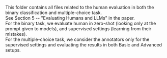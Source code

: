 This folder contains all files related to the human evaluation in both the binary classification and multiple-choice task. <br>
See Section 5 -- "Evaluating Humans and LLMs" in the paper. <br>
For the binary task, we evaluate human in zero-shot (looking only at the prompt given to models), and supervised settings (learning from their mistakes). <br>
For the multiple-choice task, we consider the annotators only for the supervised settings and evaluating the results in both Basic and Advanced setups. 